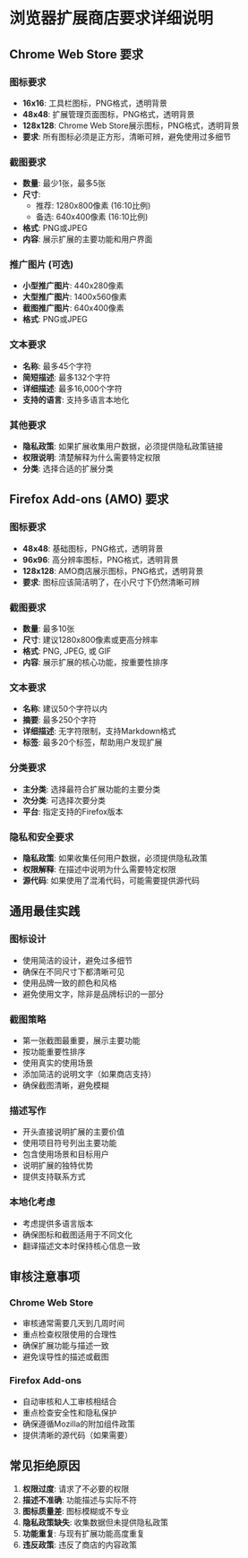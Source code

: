 # 浏览器扩展商店要求详细说明

## Chrome Web Store 要求

### 图标要求

- **16x16**: 工具栏图标，PNG格式，透明背景
- **48x48**: 扩展管理页面图标，PNG格式，透明背景
- **128x128**: Chrome Web Store展示图标，PNG格式，透明背景
- **要求**: 所有图标必须是正方形，清晰可辨，避免使用过多细节

### 截图要求

- **数量**: 最少1张，最多5张
- **尺寸**:
  - 推荐: 1280x800像素 (16:10比例)
  - 备选: 640x400像素 (16:10比例)
- **格式**: PNG或JPEG
- **内容**: 展示扩展的主要功能和用户界面

### 推广图片 (可选)

- **小型推广图片**: 440x280像素
- **大型推广图片**: 1400x560像素
- **截图推广图片**: 640x400像素
- **格式**: PNG或JPEG

### 文本要求

- **名称**: 最多45个字符
- **简短描述**: 最多132个字符
- **详细描述**: 最多16,000个字符
- **支持的语言**: 支持多语言本地化

### 其他要求

- **隐私政策**: 如果扩展收集用户数据，必须提供隐私政策链接
- **权限说明**: 清楚解释为什么需要特定权限
- **分类**: 选择合适的扩展分类

## Firefox Add-ons (AMO) 要求

### 图标要求

- **48x48**: 基础图标，PNG格式，透明背景
- **96x96**: 高分辨率图标，PNG格式，透明背景
- **128x128**: AMO商店展示图标，PNG格式，透明背景
- **要求**: 图标应该简洁明了，在小尺寸下仍然清晰可辨

### 截图要求

- **数量**: 最多10张
- **尺寸**: 建议1280x800像素或更高分辨率
- **格式**: PNG, JPEG, 或 GIF
- **内容**: 展示扩展的核心功能，按重要性排序

### 文本要求

- **名称**: 建议50个字符以内
- **摘要**: 最多250个字符
- **详细描述**: 无字符限制，支持Markdown格式
- **标签**: 最多20个标签，帮助用户发现扩展

### 分类要求

- **主分类**: 选择最符合扩展功能的主要分类
- **次分类**: 可选择次要分类
- **平台**: 指定支持的Firefox版本

### 隐私和安全要求

- **隐私政策**: 如果收集任何用户数据，必须提供隐私政策
- **权限解释**: 在描述中说明为什么需要特定权限
- **源代码**: 如果使用了混淆代码，可能需要提供源代码

## 通用最佳实践

### 图标设计

- 使用简洁的设计，避免过多细节
- 确保在不同尺寸下都清晰可见
- 使用品牌一致的颜色和风格
- 避免使用文字，除非是品牌标识的一部分

### 截图策略

- 第一张截图最重要，展示主要功能
- 按功能重要性排序
- 使用真实的使用场景
- 添加简洁的说明文字（如果商店支持）
- 确保截图清晰，避免模糊

### 描述写作

- 开头直接说明扩展的主要价值
- 使用项目符号列出主要功能
- 包含使用场景和目标用户
- 说明扩展的独特优势
- 提供支持联系方式

### 本地化考虑

- 考虑提供多语言版本
- 确保图标和截图适用于不同文化
- 翻译描述文本时保持核心信息一致

## 审核注意事项

### Chrome Web Store

- 审核通常需要几天到几周时间
- 重点检查权限使用的合理性
- 确保扩展功能与描述一致
- 避免误导性的描述或截图

### Firefox Add-ons

- 自动审核和人工审核相结合
- 重点检查安全性和隐私保护
- 确保遵循Mozilla的附加组件政策
- 提供清晰的源代码（如果需要）

## 常见拒绝原因

1. **权限过度**: 请求了不必要的权限
2. **描述不准确**: 功能描述与实际不符
3. **图标质量差**: 图标模糊或不专业
4. **隐私政策缺失**: 收集数据但未提供隐私政策
5. **功能重复**: 与现有扩展功能高度重复
6. **违反政策**: 违反了商店的内容政策
